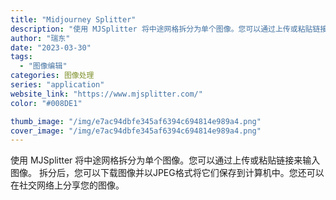 ```yaml
---
title: "Midjourney Splitter"
description: "使用 MJSplitter 将中途网格拆分为单个图像。您可以通过上传或粘贴链接来输入图像。 拆分后，您可以下载图像并以J"
author: "瑞东"
date: "2023-03-30"
tags:
  - "图像编辑"
categories: 图像处理
series: "application"
website_link: "https://www.mjsplitter.com/"
color: "#008DE1"

thumb_image: "/img/e7ac94dbfe345af6394c694814e989a4.png"
cover_image: "/img/e7ac94dbfe345af6394c694814e989a4.png"
---
```


使用 MJSplitter 将中途网格拆分为单个图像。您可以通过上传或粘贴链接来输入图像。 拆分后，您可以下载图像并以JPEG格式将它们保存到计算机中。您还可以在社交网络上分享您的图像。 